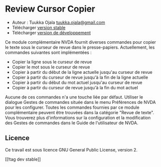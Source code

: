 # Review Cursor Copier #

* Auteur : Tuukka Ojala <tuukka.ojala@gmail.com>
* Télécharger [version stable][1]
* Télécharger [version de développement][2]

Ce module complémentaire NVDA fournit diverses commandes pour copier le
texte sous le curseur de revue dans le presse-papiers. Actuellement, les
commandes suivantes sont implémentées :

* Copier la ligne sous le curseur de revue
* Copier le mot sous le curseur de revue
* Copier à partir du début de la ligne actuelle jusqu'au curseur de revue
* Copier à partir du curseur de revue jusqu'à la fin de la ligne actuelle
* Copier à partir du début du mot actuel jusqu'au curseur de revue
* Copier à partir du curseur de revue jusqu'à la fin du mot actuel

Aucune de ces commandes n'a une touche liée par défaut. Utiliser le dialogue
Gestes de commandes située dans le menu Préférences de NVDA pour les
configurer. Toutes les commandes fournies par ce module complémentaire
peuvent être trouvées dans la catégorie "Revue de texte". Vous trouverez
plus d'informations sur la configuration et la modification des Gestes de
commandes dans le Guide de l'utilisateur de NVDA.

## Licence

Ce travail est sous licence GNU General Public License, version 2.

[[!tag dev stable]]

[1]: https://addons.nvda-project.org/files/get.php?file=rccp

[2]: https://addons.nvda-project.org/files/get.php?file=rccp-dev
